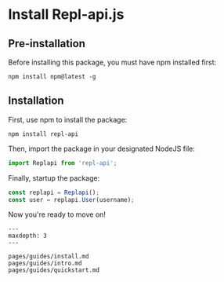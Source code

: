 # Install Repl-api.js
## Pre-installation
Before installing this package, you must have npm installed first:

```shell
npm install npm@latest -g
```

## Installation
First, use npm to install the package:

```shell
npm install repl-api
```

Then, import the package in your designated NodeJS file:

```js
import Replapi from 'repl-api';
```

Finally, startup the package:

```js
const replapi = Replapi();
const user = replapi.User(username);
```

Now you're ready to move on!

```{toctree}
---
maxdepth: 3
---

pages/guides/install.md
pages/guides/intro.md
pages/guides/quickstart.md
```